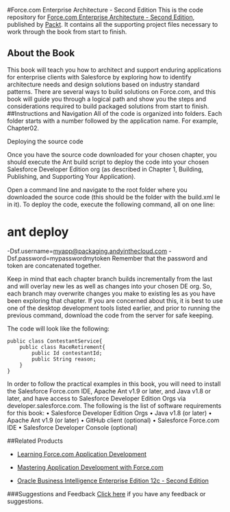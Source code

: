#Force.com Enterprise Architecture - Second Edition
This is the code repository for [Force.com Enterprise Architecture - Second Edition](https://www.packtpub.com/application-development/forcecom-enterprise-architecture-second-edition?utm_source=github&utm_medium=repository&utm_campaign=9781786463685), published by [Packt](https://www.packtpub.com/?utm_source=github). It contains all the supporting project files necessary to work through the book from start to finish.
## About the Book
This book will teach you how to architect and support enduring applications for enterprise clients with Salesforce by exploring how to identify architecture needs and design solutions based on industry standard patterns. There are several ways to build solutions on Force.com, and this book will guide you through a logical path and show you the steps and considerations required to build packaged solutions from start to finish.
##Instructions and Navigation
All of the code is organized into folders. Each folder starts with a number followed by the application name. For example, Chapter02.

Deploying the source code

Once you have the source code downloaded for your chosen chapter, you should execute the Ant build script to deploy the code into your chosen Salesforce Developer Edition org (as described in Chapter 1, Building, Publishing, and Supporting Your Application).

Open a command line and navigate to the root folder where you downloaded the source code (this should be the folder with the build.xml le in it). To deploy the code, execute the following command, all on one line:

# ant deploy
  -Dsf.username=myapp@packaging.andyinthecloud.com
  -Dsf.password=mypasswordmytoken
Remember that the password and token are concatenated together.

Keep in mind that each chapter branch builds incrementally from the last and will overlay new les as well as changes into your chosen DE org. So, each branch may overwrite changes you make to existing les as you have been exploring that chapter. If you are concerned about this, it is best to use one of the desktop development tools listed earlier, and prior to running the previous command, download the code from the server for safe keeping. 

The code will look like the following:
```
public class ContestantService{
    public class RaceRetirement{
        public Id contestantId; 
        public String reason;
    }
}
```

In order to follow the practical examples in this book, you will need to install the Salesforce Force.com IDE, Apache Ant v1.9 or later, and Java v1.8 or later, and have access to Salesforce Developer Edition Orgs via developer.salesforce.com. 
The following is the list of software requirements for this book:
• Salesforce Developer Edition Orgs
• Java v1.8 (or later)
• Apache Ant v1.9 (or later)
• GitHub client (optional)
• Salesforce Force.com IDE
• Salesforce Developer Console (optional)

##Related Products
* [Learning Force.com Application Development](https://www.packtpub.com/application-development/learning-forcecom-application-development?utm_source=github&utm_medium=repository&utm_campaign=9781782172796)

* [Mastering Application Development with Force.com](https://www.packtpub.com/application-development/mastering-application-development-forcecom?utm_source=github&utm_medium=repository&utm_campaign=9781782172819)

* [Oracle Business Intelligence Enterprise Edition 12c - Second Edition](https://www.packtpub.com/big-data-and-business-intelligence/oracle-business-intelligence-enterprise-edition-12c-second-editio?utm_source=github&utm_medium=repository&utm_campaign=9781786464712)

###Suggestions and Feedback
[Click here](https://docs.google.com/forms/d/e/1FAIpQLSe5qwunkGf6PUvzPirPDtuy1Du5Rlzew23UBp2S-P3wB-GcwQ/viewform) if you have any feedback or suggestions.
